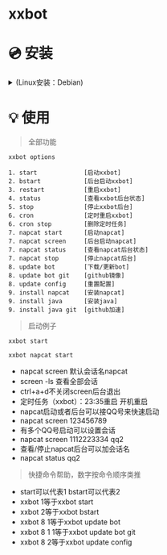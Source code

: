 # xxbot

# 💿 安装

<details>
<summary>(Linux安装：Debian)</summary>

安装curl
```
apt update && apt upgrade -y && \
apt install screen curl -y
```
下载脚本 国内
```
curl -L -o xxbot.sh https://gitee.com/keep-an-appointment/xxbot/raw/master/xxbot.sh && chmod +x xxbot.sh && bash xxbot.sh
```
下载脚本 git
```
curl -L -o xxbot.sh https://raw.githubusercontent.com/liyw0205/xxbot/refs/heads/main/xxbot.sh && chmod +x xxbot.sh && bash xxbot.sh
```
 </details>
 
# 💡 使用
> 全部功能

```
xxbot options

1. start             [启动xxbot]
2. bstart            [后台启动xxbot]
3. restart           [重启xxbot]
4. status            [查看xxbot后台状态]
5. stop              [停止xxbot后台]
6. cron              [定时重启xxbot]
6. cron stop         [删除定时任务]
7. napcat start      [启动napcat]
7. napcat screen     [后台启动napcat]
7. napcat status     [查看napcat后台状态]
7. napcat stop       [停止napcat后台]
8. update bot        [下载/更新bot]
8. update bot git    [github镜像]
8. update config     [重置配置]
9. install napcat    [安装napcat]
9. install java      [安装java]
9. install java git  [github加速]
```

> 启动例子

```
xxbot start

xxbot napcat start
```

- napcat screen 默认会话名napcat
- screen -ls 查看全部会话
- ctrl+a+d不关闭screen后台退出
- 定时任务（xxbot）：23:35重启 开机重启
- napcat启动或者后台可以接QQ号来快速启动
- napcat screen 123456789
- 有多个QQ号启动可以设置会话
- napcat screen 1112223334 qq2
- 查看/停止napcat后台可以加会话名
- napcat status qq2

> 快捷命令帮助，数字按命令顺序类推

- start可以代表1 bstart可以代表2
- xxbot 1等于xxbot start
- xxbot 2等于xxbot bstart
- xxbot 8 1等于xxbot update bot
- xxbot 8 1 1等于xxbot update bot git
- xxbot 8 2等于xxbot update config